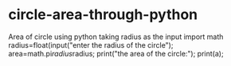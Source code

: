 # circle-area-through-python
Area of circle using python taking radius as the input
import math
radius=float(input("enter the radius of the circle");
area=math.pi*radius*radius;
print("the area of the circle:");
print(a);



